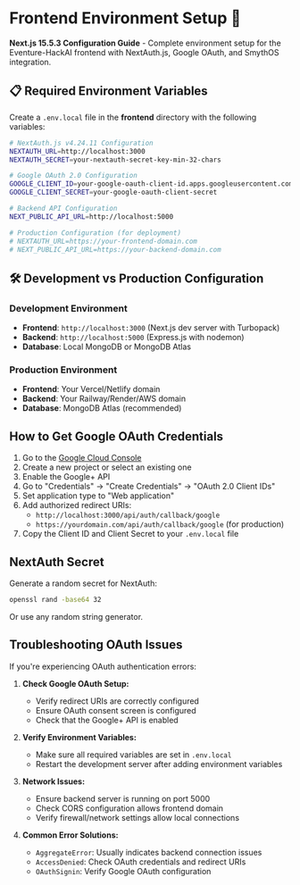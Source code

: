# Frontend Environment Setup 🔧

**Next.js 15.5.3 Configuration Guide** - Complete environment setup for the Eventure-HackAI frontend with NextAuth.js, Google OAuth, and SmythOS integration.

## 📋 Required Environment Variables

Create a `.env.local` file in the **frontend** directory with the following variables:

```bash
# NextAuth.js v4.24.11 Configuration
NEXTAUTH_URL=http://localhost:3000
NEXTAUTH_SECRET=your-nextauth-secret-key-min-32-chars

# Google OAuth 2.0 Configuration
GOOGLE_CLIENT_ID=your-google-oauth-client-id.apps.googleusercontent.com
GOOGLE_CLIENT_SECRET=your-google-oauth-client-secret

# Backend API Configuration
NEXT_PUBLIC_API_URL=http://localhost:5000

# Production Configuration (for deployment)
# NEXTAUTH_URL=https://your-frontend-domain.com
# NEXT_PUBLIC_API_URL=https://your-backend-domain.com
```

## 🛠️ Development vs Production Configuration

### Development Environment
- **Frontend**: `http://localhost:3000` (Next.js dev server with Turbopack)
- **Backend**: `http://localhost:5000` (Express.js with nodemon)
- **Database**: Local MongoDB or MongoDB Atlas

### Production Environment  
- **Frontend**: Your Vercel/Netlify domain
- **Backend**: Your Railway/Render/AWS domain
- **Database**: MongoDB Atlas (recommended)

## How to Get Google OAuth Credentials

1. Go to the [Google Cloud Console](https://console.cloud.google.com/)
2. Create a new project or select an existing one
3. Enable the Google+ API
4. Go to "Credentials" → "Create Credentials" → "OAuth 2.0 Client IDs"
5. Set application type to "Web application"
6. Add authorized redirect URIs:
   - `http://localhost:3000/api/auth/callback/google`
   - `https://yourdomain.com/api/auth/callback/google` (for production)
7. Copy the Client ID and Client Secret to your `.env.local` file

## NextAuth Secret

Generate a random secret for NextAuth:

```bash
openssl rand -base64 32
```

Or use any random string generator.

## Troubleshooting OAuth Issues

If you're experiencing OAuth authentication errors:

1. **Check Google OAuth Setup:**
   - Verify redirect URIs are correctly configured
   - Ensure OAuth consent screen is configured
   - Check that the Google+ API is enabled

2. **Verify Environment Variables:**
   - Make sure all required variables are set in `.env.local`
   - Restart the development server after adding environment variables

3. **Network Issues:**
   - Ensure backend server is running on port 5000
   - Check CORS configuration allows frontend domain
   - Verify firewall/network settings allow local connections

4. **Common Error Solutions:**
   - `AggregateError`: Usually indicates backend connection issues
   - `AccessDenied`: Check OAuth credentials and redirect URIs
   - `OAuthSignin`: Verify Google OAuth configuration
